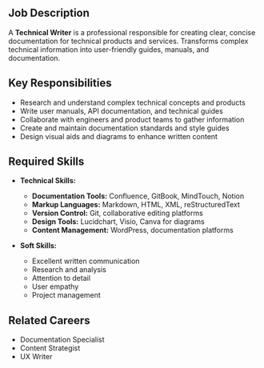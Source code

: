 ## Job Description
A **Technical Writer** is a professional responsible for creating clear, concise documentation for technical products and services. Transforms complex technical information into user-friendly guides, manuals, and documentation.

## Key Responsibilities
- Research and understand complex technical concepts and products
- Write user manuals, API documentation, and technical guides
- Collaborate with engineers and product teams to gather information
- Create and maintain documentation standards and style guides
- Design visual aids and diagrams to enhance written content

## Required Skills
- **Technical Skills:**
  - **Documentation Tools:** Confluence, GitBook, MindTouch, Notion
  - **Markup Languages:** Markdown, HTML, XML, reStructuredText
  - **Version Control:** Git, collaborative editing platforms
  - **Design Tools:** Lucidchart, Visio, Canva for diagrams
  - **Content Management:** WordPress, documentation platforms

- **Soft Skills:**
  - Excellent written communication
  - Research and analysis
  - Attention to detail
  - User empathy
  - Project management

## Related Careers
- Documentation Specialist
- Content Strategist
- UX Writer
